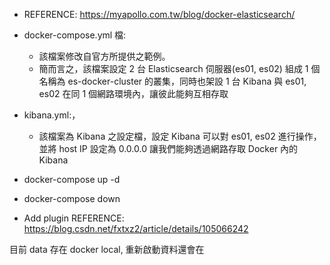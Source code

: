 - REFERENCE: https://myapollo.com.tw/blog/docker-elasticsearch/

- docker-compose.yml 檔:
  - 該檔案修改自官方所提供之範例。
  - 簡而言之，該檔案設定 2 台 Elasticsearch 伺服器(es01, es02) 組成 1 個名稱為 es-docker-cluster 的叢集，同時也架設 1 台 Kibana 與 es01, es02 在同 1 個網路環境內，讓彼此能夠互相存取

- kibana.yml:，
  - 該檔案為 Kibana 之設定檔，設定 Kibana 可以對 es01, es02 進行操作，並將 host IP 設定為 0.0.0.0 讓我們能夠透過網路存取 Docker 內的 Kibana


- docker-compose up -d 
- docker-compose down

- Add plugin REFERENCE: https://blog.csdn.net/fxtxz2/article/details/105066242

目前 data 存在 docker local, 重新啟動資料還會在
